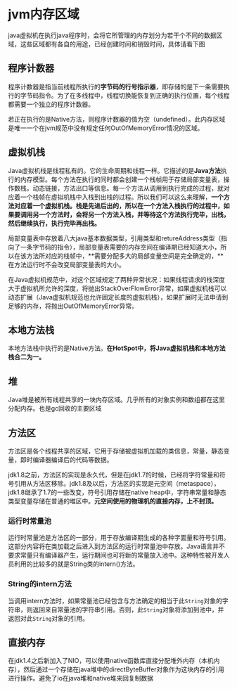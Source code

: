 

# jvm内存区域

java虚拟机在执行java程序时，会将它所管理的内存划分为若干个不同的数据区域，这些区域都有各自的用途，已经创建时间和销毁时间，具体请看下图

## 程序计数器

程序计数器是指当前线程所执行的**字节码的行号指示器**，即存储的是下一条需要执行的字节码指令。为了在多线程中，线程切换能恢复到正确的执行位置，每个线程都需要一个独立的程序计数器。

若正在执行的是Native方法，则程序计数器的值为空（undefined）。此内存区域是唯一一个在jvm规范中没有规定任何OutOfMemoryError情况的区域。

## 虚拟机栈

Java虚拟机栈是线程私有的。它的生命周期和线程一样。它描述的是**Java方法**执行的内存模型。每个方法在执行的同时都会创建一个栈帧用于存储局部变量表，操作数栈，动态链接，方法出口等信息。每一个方法从调用到执行完成的过程，就对应着一个栈帧在虚拟机栈中入栈到出栈的过程。所以我们可以这么来理解，**一个方法对应着一个虚拟机栈。栈是先进后出的，所以在一个方法入栈执行的过程中，如果要调用另一个方法时，会将另一个方法入栈，并等待这个方法执行完毕，出栈，然后继续执行，执行完毕再出栈。**

局部变量表中存放着八大java基本数据类型，引用类型和retureAddress类型（指向了一条字节码的指令），局部变量表需要的内存空间在编译期已经知道大小，所以在该方法所对应的栈帧中，**需要分配多大的局部变量空间是完全确定的，**在方法运行时不会改变局部变量表的大小。

在Java虚拟机规范中，对这个区域规定了两种异常状况：如果线程请求的栈深度大于虚拟机所允许的深度，将抛出StackOverFlowError异常，如果虚拟机栈可以动态扩展（Java虚拟机规范也允许固定长度的虚拟机栈），如果扩展时无法申请到足够的内存，将抛出OutOfMemoryError异常。

## 本地方法栈

本地方法栈中执行的是Native方法。**在HotSpot中，将Java虚拟机栈和本地方法栈合二为一。**

## 堆

Java堆是被所有线程共享的一块内存区域。几乎所有的对象实例和数组都在这里分配内存。也是gc回收的主要区域

## 方法区

方法区是各个线程共享的区域，它用于存储被虚拟机加载的类信息，常量，静态变量，即时编译器编译后的代码等数据。

jdk1.8之前，方法区的实现是永久代，但是在jdk1.7的时候，已经将字符常量和符号引用从方法区移除。jdk1.8及以后，方法区的实现是元空间（metaspace），jdk1.8继承了1.7的一些改变，符号引用存储在native heap中，字符串常量和静态类型变量存储在普通的堆区中。**元空间使用的物理机的直接内存，上不封顶。**

### 运行时常量池

运行时常量池是方法区的一部分，用于存放编译期生成的各种字面量和符号引用。这部分内容将在类加载之后进入到方法区的运行时常量池中存放。Java语言并不要求常量只有编译器产生，运行期间也可将新的常量放入池中。这种特性被开发人员利用的比较多的就是String类的intern()方法。

### String的intern方法

当调用intern方法时，如果常量池已经包含与方法确定的相当于此`String`对象的字符串，则返回来自常量池的字符串引用。否则，此`String`对象将添加到池中，并返回对此`String`对象的引用。

## 直接内存

在jdk1.4之后新加入了NIO，可以使用native函数库直接分配堆外内存（本机内存），然后通过一个存储在java堆中的directByteBuffer对象作为这块内存的引用进行操作。避免了io在java堆和native堆来回复制数据